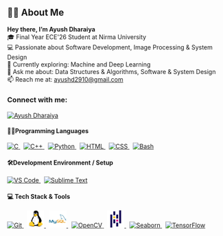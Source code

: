 ## 🙋‍♂️ About Me

**Hey there, I’m Ayush Dharaiya**  
🎓 Final Year ECE'26 Student at Nirma University  
💻 Passionate about Software Development, Image Processing & System Design  
🔭 Currently exploring: Machine and Deep Learning  
💬 Ask me about: Data Structures & Algorithms, Software & System Design  
📫 Reach me at: [ayushd2910@gmail.com](mailto:ayushd2910@gmail.com)

<h3 align="left">Connect with me:</h3>
<p align="left">
  <a href="https://www.linkedin.com/in/ayush-dharaiya-952705276/" target="blank">
    <img align="center" src="https://raw.githubusercontent.com/rahuldkjain/github-profile-readme-generator/master/src/images/icons/Social/linked-in-alt.svg" alt="Ayush Dharaiya" height="30" width="40" />
  </a>
</p>

#### 🧑‍💻Programming Languages

<p> <a href="https://en.wikipedia.org/wiki/C_(programming_language)" target="_blank" rel="noreferrer"> <img src="https://skillicons.dev/icons?i=c" alt="C" /> </a>&nbsp; <a href="https://isocpp.org/" target="_blank" rel="noreferrer"> <img src="https://skillicons.dev/icons?i=cpp" alt="C++" /> </a>&nbsp; <a href="https://www.python.org/" target="_blank" rel="noreferrer"> <img src="https://skillicons.dev/icons?i=py" alt="Python" /> </a>&nbsp; <a href="https://developer.mozilla.org/en-US/docs/Web/HTML" target="_blank" rel="noreferrer"> <img src="https://skillicons.dev/icons?i=html" alt="HTML" /> </a>&nbsp; <a href="https://developer.mozilla.org/en-US/docs/Web/CSS" target="_blank" rel="noreferrer"> <img src="https://skillicons.dev/icons?i=css" alt="CSS" /> </a>&nbsp; <a href="https://www.gnu.org/software/bash/" target="_blank" rel="noreferrer"> <img src="https://skillicons.dev/icons?i=bash" alt="Bash" /> </a> </p>

#### 🛠️Development Environment / Setup

<p> <a href="https://code.visualstudio.com/" target="_blank" rel="noreferrer"> <img src="https://skillicons.dev/icons?i=vscode" alt="VS Code" /> </a>&nbsp; <a href="https://www.sublimetext.com/" target="_blank" rel="noreferrer"> <img src="https://skillicons.dev/icons?i=sublime" alt="Sublime Text" /> </a> </p>

#### 💻 Tech Stack & Tools
<p> <a href="https://git-scm.com/" target="_blank" rel="noreferrer"> <img src="https://www.vectorlogo.zone/logos/git-scm/git-scm-icon.svg" alt="Git" width="40" height="40"> </a>&nbsp; <a href="https://www.linux.org/" target="_blank" rel="noreferrer"> <img src="https://raw.githubusercontent.com/devicons/devicon/master/icons/linux/linux-original.svg" alt="Linux" width="40" height="40"> </a>&nbsp; <a href="https://www.mysql.com/" target="_blank" rel="noreferrer"> <img src="https://raw.githubusercontent.com/devicons/devicon/master/icons/mysql/mysql-original-wordmark.svg" alt="MySQL" width="40" height="40"> </a>&nbsp; <a href="https://opencv.org/" target="_blank" rel="noreferrer"> <img src="https://www.vectorlogo.zone/logos/opencv/opencv-icon.svg" alt="OpenCV" width="40" height="40"> </a>&nbsp; <a href="https://pandas.pydata.org/" target="_blank" rel="noreferrer"> <img src="https://raw.githubusercontent.com/devicons/devicon/master/icons/pandas/pandas-original.svg" alt="Pandas" width="40" height="40"> </a>&nbsp; <a href="https://seaborn.pydata.org/" target="_blank" rel="noreferrer"> <img src="https://seaborn.pydata.org/_images/logo-mark-lightbg.svg" alt="Seaborn" width="40" height="40"> </a>&nbsp; <a href="https://www.tensorflow.org/" target="_blank" rel="noreferrer"> <img src="https://www.vectorlogo.zone/logos/tensorflow/tensorflow-icon.svg" alt="TensorFlow" width="40" height="40"> </a> </p>
